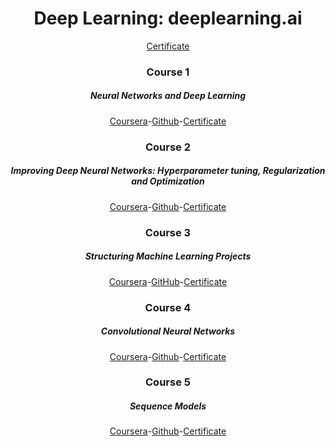 <div align="center">
    <h1>Deep Learning: deeplearning.ai</h1>
    <a href="https://www.coursera.org/account/accomplishments/specialization/certificate/HUTTMHFUAEUD" target="_blank" title="Certificate">Certificate</a>
    <h3>Course 1</h3>
    <h5>Neural Networks and Deep Learning</h5>
    <a href="https://www.coursera.org/learn/neural-networks-deep-learning" target="_blank" title="Coursera">Coursera</a>-<a href="https://github.com/mzy-0624/Programming-Assignments-of-Deep-Learning-Coursera/tree/master/Course_1-Neural_Networks_and_Deep_Learning" target="_blank" title="GitHub">Github</a>-<a href="https://www.coursera.org/account/accomplishments/certificate/J664AU6EN847" target="_blank" title="Certificate">Certificate</a>
    <h3>Course 2</h3>
    <h5>Improving Deep Neural Networks: Hyperparameter tuning, Regularization and Optimization</h5> 
    <a href="https://www.coursera.org/learn/deep-neural-network" target="_blank" title="Coursera">Coursera</a>-<a href="https://github.com/mzy-0624/Programming-Assignments-of-Deep-Learning-Coursera/tree/master/Course_1-Neural_Networks_and_Deep_Learning" target="_blank" title="GitHub">Github</a>-<a href="https://www.coursera.org/account/accomplishments/certificate/WS96Z8EZUJU7" target="_blank" title="Certificate">Certificate</a>
	<h3>Course 3</h3>
	<h5>Structuring Machine Learning Projects</h5>
    <a href="https://www.coursera.org/learn/machine-learning-projects" target="_blank" title="Coursera">Coursera</a>-<a href="https://github.com" target="_blank" title="GitHub">GitHub</a>-<a href="https://www.coursera.org/account/accomplishments/certificate/6PHVLBS594NU"  target="_blank" title="Certificate">Certificate</a>
	<h3>Course 4</h3>
    <h5>Convolutional Neural Networks</h5>
	<a href="https://www.coursera.org/learn/convolutional-neural-networks"  target="_blank" title="Coursera">Coursera</a>-<a href="https://github.com"  target="_blank" title="GitHub">Github</a>-<a href="https://www.coursera.org/account/accomplishments/certificate/PDAGQCA8LQRC"  target="_blank" title="Certificate">Certificate</a>
	<h3>Course 5</h3>
    <h5>Sequence Models</h5>
	<a href="https://www.coursera.org/learn/nlp-sequence-models"  target="_blank" title="Coursera">Coursera</a>-<a href="https://github.com/"  target="_blank" title="GitHub">Github</a>-<a href="https://www.coursera.org/account/accomplishments/certificate/QMWQHY2XNNKH"  target="_blank" title="Certificate">Certificate</a>
</div>

